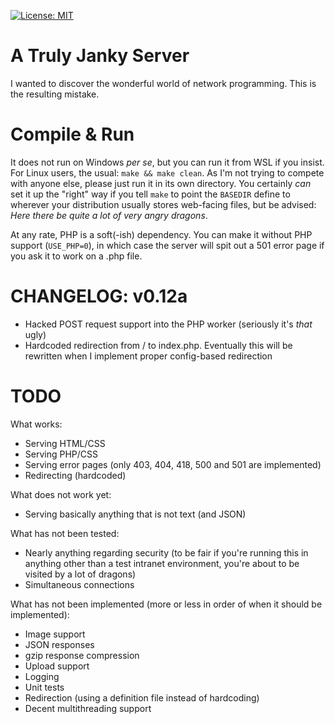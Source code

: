 [![License: MIT](https://img.shields.io/badge/License-MIT-yellow.svg)](https://opensource.org/licenses/MIT)

 # A Truly Janky Server

I wanted to discover the wonderful world of network programming. This is the resulting mistake.

# Compile & Run

It does not run on Windows *per se*, but you can run it from WSL if you insist. For Linux users, the usual: `make && make clean`. As I'm not trying to compete with anyone else, please just run it in its own directory. You certainly *can* set it up the "right" way if you tell `make` to point the `BASEDIR` define to wherever your distribution usually stores web-facing files, but be advised: *Here there be quite a lot of very angry dragons*.

At any rate, PHP is a soft(-ish) dependency. You can make it without PHP support (`USE_PHP=0`), in which case the server will spit out a 501 error page if you ask it to work on a .php file.

# CHANGELOG: v0.12a

- Hacked POST request support into the PHP worker (seriously it's *that* ugly)
- Hardcoded redirection from / to index.php. Eventually this will be rewritten when I implement proper config-based redirection

# TODO

What works:

- Serving HTML/CSS
- Serving PHP/CSS
- Serving error pages (only 403, 404, 418, 500 and 501 are implemented)
- Redirecting (hardcoded)

What does not work yet:

- Serving basically anything that is not text (and JSON)

What has not been tested:

- Nearly anything regarding security (to be fair if you're running this in anything other than a test intranet environment, you're about to be visited by a lot of dragons)
- Simultaneous connections

What has not been implemented (more or less in order of when it should be implemented):

- Image support
- JSON responses
- gzip response compression
- Upload support
- Logging
- Unit tests
- Redirection (using a definition file instead of hardcoding)
- Decent multithreading support
